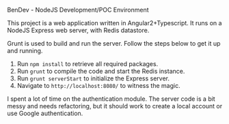 BenDev - NodeJS Development/POC Environment

This project is a web application written in Angular2+Typescript. It runs on a NodeJS Express web server, with Redis datastore.

Grunt is used to build and run the server. Follow the steps below to get it up and running.

1. Run `npm install` to retrieve all required packages.
2. Run `grunt` to compile the code and start the Redis instance.
3. Run `grunt serverStart` to initialize the Express server.
4. Navigate to `http://localhost:8080/` to witness the magic.

I spent a lot of time on the authentication module. The server code is a bit messy and needs refactoring, but it should work to create a local account or use Google authentication.
